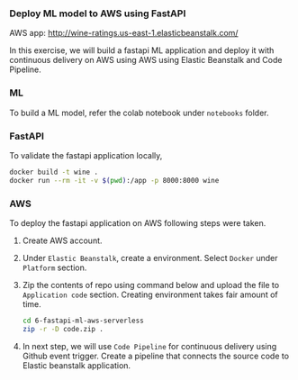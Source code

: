 ### Deploy ML model to AWS using FastAPI

AWS app: http://wine-ratings.us-east-1.elasticbeanstalk.com/

In this exercise, we will build a fastapi ML application and deploy it with continuous delivery on AWS using AWS using Elastic Beanstalk and Code Pipeline.

### ML

To build a ML model, refer the colab notebook under `notebooks` folder.

### FastAPI

To validate the fastapi application locally,

```bash
docker build -t wine .
docker run --rm -it -v $(pwd):/app -p 8000:8000 wine
```

### AWS

To deploy the fastapi application on AWS following steps were taken.

1. Create AWS account.

2. Under `Elastic Beanstalk`, create a environment. Select `Docker` under `Platform` section. 

3. Zip the contents of repo using command below and upload the file to `Application code` section. Creating environment takes fair amount of time.

   ```bash
   cd 6-fastapi-ml-aws-serverless
   zip -r -D code.zip .
   ```

4. In next step, we will use `Code Pipeline` for continuous delivery using Github event trigger. Create a pipeline that connects the source code to Elastic beanstalk application.

